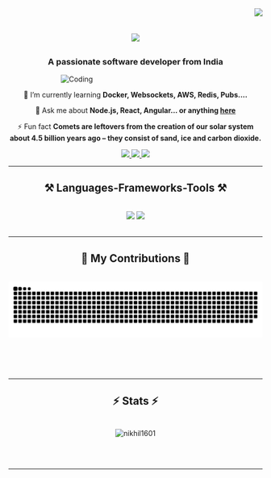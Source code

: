 
<img align="right" src="https://visitor-badge.laobi.icu/badge?page_id=Nikhil1601.Nikhil1601" />
<h1 align="center">
    <img src="https://readme-typing-svg.herokuapp.com/?font=Righteous&size=35&center=true&vCenter=true&width=500&height=70&duration=4000&lines=Hello+There!+👋;+I'm+Nikhil+Gautam!;" />
</h1>

<h3 align="center">A passionate software developer from India</h3>
<img align="right" alt="Coding" width="400" src="https://media.tenor.com/rePDfDWO3XoAAAAd/hacking.gif">

<br/>

<div align="center">
 
 🌱 I’m currently learning **Docker, Websockets, AWS, Redis, Pubs....**

💬 Ask me about **Node.js, React, Angular... or anything [here](https://github.com/Nikhil1601/Nikhil1601/issues)**

⚡ Fun fact **Comets are leftovers from the creation of our solar system about 4.5 billion years ago – they consist of sand, ice and carbon dioxide.**

 </div>

<div align="center"> 
  <a href="mailto:nikhilg1602@gmail.com">
    <img src="https://img.shields.io/badge/Gmail-333333?style=for-the-badge&logo=gmail&logoColor=red" />
  </a>
  <a href="https://www.linkedin.com/in/nikhil-gautam16/" target="_blank">
    <img src="https://img.shields.io/badge/LinkedIn-0077B5?style=for-the-badge&logo=linkedin&logoColor=white" target="_blank" />
  </a>
  <a href="https://personal-portfolio-gray-gamma.vercel.app/" target="_blank">
     <img src="https://img.shields.io/badge/Portfolio-FF5722?style=for-the-badge&logo=todoist&logoColor=white" target="_blank" /> <!-- sqlite, safari, google-chrome are other good icon options -->
  </a>
</div>

 <hr/>

<h2 align="center">⚒️ Languages-Frameworks-Tools ⚒️</h2>
<br/>
<div align="center">
    <img src="https://skillicons.dev/icons?i=react,bootstrap,angular,html,css,vscode,github,tailwind,git,r" />
    <img src="https://skillicons.dev/icons?i=nodejs,python,javascript,typescript,express,mongodb,java,mysql,solidity,tensorflow" /><br>
</div>

<br/>
<hr/>

<div align="center">
  <h2>🐍 My Contributions 🐍</h2>
  <br>
  <img alt="snake eating my contributions" src="https://raw.githubusercontent.com/Nikhil1601/Nikhil1601/output/github-contribution-grid-snake.svg" />
  
  <br/><br/><br/>
</div>

<hr/>


<h2 align="center">⚡ Stats ⚡</h2>
<br>
 <div align=center>
  <!--<img width="390" src="https://github-readme-streak-stats.herokuapp.com/?user=nikhil1601&" alt="nikhil1601" />
  <img width="390" src="https://github-readme-stats.vercel.app/api?username=nikhil1601&show_icons=true&locale=en" alt="nikhil1601" /> -->
  <img width="325" src="https://github-readme-stats.vercel.app/api/top-langs?username=Nikhil1601&hide=jupyter%20notebook&show_icons=true&locale=en&layout=compact" alt="nikhil1601" />
</div>

<br/><br/>

<hr/>



